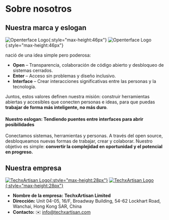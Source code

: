 # Sobre nosotros

## Nuestra marca y eslogan

![Openterface Logo](https://assets.openterface.com/images/openterface.svg#only-light){:style="max-height:46px"}
![Openterface Logo](https://assets.openterface.com/images/openterface_w.svg#only-dark){:style="max-height:46px"}

nació de una idea simple pero poderosa:

* **Open** – Transparencia, colaboración de código abierto y desbloqueo de sistemas cerrados.
* **Enter** – Acceso sin problemas y diseño inclusivo.
* **Interface** – Crear interacciones significativas entre las personas y la tecnología.

Juntos, estos valores definen nuestra misión: construir herramientas abiertas y accesibles que conecten personas e ideas, para que puedas **trabajar de forma más inteligente, no más duro**.

#### Nuestro eslogan: **Tendiendo puentes entre interfaces para abrir posibilidades**

Conectamos sistemas, herramientas y personas.
A través del open source, desbloqueamos nuevas formas de trabajar, crear y colaborar.
Nuestro objetivo es simple: **convertir la complejidad en oportunidad y el potencial en progreso.**

## Nuestra empresa

[![TechxArtisan Logo](https://assets.openterface.com/images/logo_txa_b.svg#only-light){:style="max-height:28px"}](https://techxartisan.com)
[![TechxArtisan Logo](https://assets.openterface.com/images/logo_txa_w.svg#only-dark){:style="max-height:28px"}](https://techxartisan.com)

- **Nombre de la empresa:** **TechxArtisan Limited**  
- **Dirección:** Unit 04-05, 16/F, Broadway Building, 54-62 Lockhart Road, Wanchai, Hong Kong SAR, China
- **Contacto:** ✉️ [info@techxartisan.com](mailto:info@techxartisan.com)  


